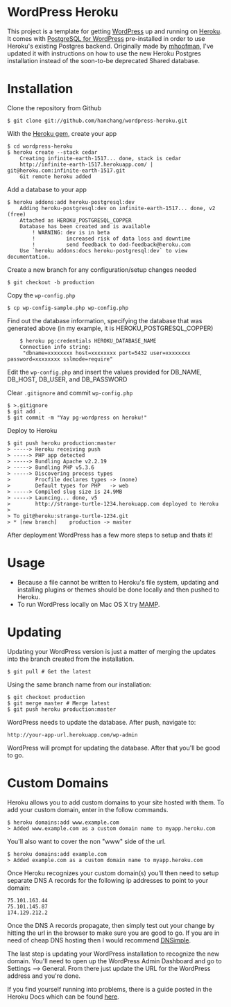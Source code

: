 # WordPress Heroku

This project is a template for getting [WordPress](http://wordpress.org/) up and running on [Heroku](http://www.heroku.com/). It comes with [PostgreSQL for WordPress](http://wordpress.org/extend/plugins/postgresql-for-wordpress/) pre-installed in order to use Heroku's existing Postgres backend. Originally made by [mhoofman](https://github.com/mhoofman/wordpress-heroku), I've updated it with instructions on how to use the new Heroku Postgres installation instead of the soon-to-be deprecated Shared database.

Installation
============

Clone the repository from Github

    $ git clone git://github.com/hanchang/wordpress-heroku.git
    
With the [Heroku gem](http://devcenter.heroku.com/articles/heroku-command), create your app

    $ cd wordpress-heroku
    $ heroku create --stack cedar
		Creating infinite-earth-1517... done, stack is cedar
		http://infinite-earth-1517.herokuapp.com/ | git@heroku.com:infinite-earth-1517.git
		Git remote heroku added

Add a database to your app

    $ heroku addons:add heroku-postgresql:dev
		Adding heroku-postgresql:dev on infinite-earth-1517... done, v2 (free)
		Attached as HEROKU_POSTGRESQL_COPPER
		Database has been created and is available
			! WARNING: dev is in beta
			!          increased risk of data loss and downtime
			!          send feedback to dod-feedback@heroku.com
		Use `heroku addons:docs heroku-postgresql:dev` to view documentation.

Create a new branch for any configuration/setup changes needed

    $ git checkout -b production
    
Copy the `wp-config.php`

    $ cp wp-config-sample.php wp-config.php

Find out the database information, specifying the database that was generated above (in my example, it is HEROKU_POSTGRESQL_COPPER)

		$ heroku pg:credentials HEROKU_DATABASE_NAME
		Connection info string:
		 "dbname=xxxxxxxx host=xxxxxxxx port=5432 user=xxxxxxxx password=xxxxxxxx sslmode=require"

Edit the `wp-config.php` and insert the values provided for DB_NAME, DB_HOST, DB_USER, and DB_PASSWORD

Clear `.gitignore` and commit `wp-config.php`

    $ >.gitignore
    $ git add .
    $ git commit -m "Yay pg-wordpress on heroku!"
    
Deploy to Heroku

    $ git push heroku production:master
    > -----> Heroku receiving push
    > -----> PHP app detected
    > -----> Bundling Apache v2.2.19
    > -----> Bundling PHP v5.3.6
    > -----> Discovering process types
    >        Procfile declares types -> (none)
    >        Default types for PHP   -> web
    > -----> Compiled slug size is 24.9MB
    > -----> Launcing... done, v5
    >        http://strange-turtle-1234.herokuapp.com deployed to Heroku
    >
    > To git@heroku:strange-turtle-1234.git
    > * [new branch]    production -> master 

After deployment WordPress has a few more steps to setup and thats it!

Usage
========

* Because a file cannot be written to Heroku's file system, updating and installing plugins or themes should be done locally and then pushed to Heroku.
* To run WordPress locally on Mac OS X try [MAMP](http://codex.wordpress.org/Installing_WordPress_Locally_on_Your_Mac_With_MAMP).

Updating
========

Updating your WordPress version is just a matter of merging the updates into
the branch created from the installation.

    $ git pull # Get the latest

Using the same branch name from our installation:

    $ git checkout production
    $ git merge master # Merge latest
    $ git push heroku production:master

WordPress needs to update the database. After push, navigate to:

    http://your-app-url.herokuapp.com/wp-admin

WordPress will prompt for updating the database. After that you'll be good
to go.

Custom Domains
==============

Heroku allows you to add custom domains to your site hosted with them.  To add your custom domain, enter in the follow commands.

    $ heroku domains:add www.example.com
    > Added www.example.com as a custom domain name to myapp.heroku.com

You'll also want to cover the non "www" side of the url.

    $ heroku domains:add example.com
    > Added example.com as a custom domain name to myapp.heroku.com

Once Heroku recognizes your custom domain(s) you'll then need to setup separate DNS A records for the following ip addresses to point to your domain:

    75.101.163.44
    75.101.145.87
    174.129.212.2

Once the DNS A records propagate, then simply test out your change by hitting the url in the browser to make sure you are good to go.  If you are in need of cheap DNS hosting then I would recommend [DNSimple](https://dnsimple.com/r/571e28804df06f).

The last step is updating your WordPress installation to recognize the new domain.  You'll need to open up the WordPress Admin Dashboard and go to Settings --> General.  From there just update the URL for the WordPress address and you're done.

If you find yourself running into problems, there is a guide posted in the Heroku Docs which can be found [here](https://devcenter.heroku.com/articles/custom-domains).
